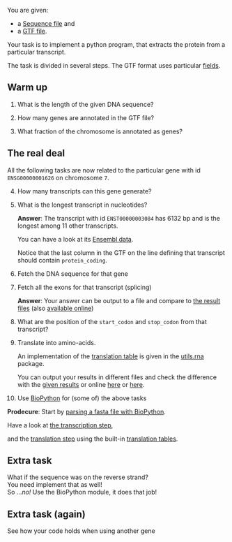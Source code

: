 You are given:
* a [Sequence file](data/Homo_sapiens.GRCh38.dna_sm.chromosome.7.fa.gz) and
* a [GTF file](data/Homo_sapiens.GRCh38.87.gtf.gz).

Your task is to implement a python program, that
extracts the protein from a particular transcript.

The task is divided in several steps. The GTF format uses particular [fields](data/gtf-format).

## Warm up

1. What is the length of the given DNA sequence?

2. How many genes are annotated in the GTF file?

3. What fraction of the chromosome is annotated as genes?

## The real deal

All the following tasks are now related to the particular gene with id `ENSG00000001626` on chromosome `7`.

4. How many transcripts can this gene generate?

5. What is the longest transcript in nucleotides?

   __Answer__: The transcript with id `ENST00000003084` has 6132 bp and is the longest among 11 other transcripts.
   
   You can have a look at its [Ensembl data](http://www.ensembl.org/Homo_sapiens/Transcript/Summary?db=core;g=ENSG00000001626;r=7:117465784-117715971;t=ENST00000003084).
   
   Notice that the last column in the GTF on the line defining that transcript should contain `protein_coding`.

6. Fetch the DNA sequence for that gene

7. Fetch all the exons for that transcript (splicing)

   __Answer__: Your answer can be output to a file and compare to [the result files](results/) (also [available online](https://www.ncbi.nlm.nih.gov/nuccore/NM_000492))

8. What are the position of the `start_codon` and `stop_codon` from that transcript?

9. Translate into amino-acids.

   An implementation of the [translation table](http://shawmst.org/biology/article/rna-translation-table/) is given in the [utils.rna](utils/rna.py) package.
   
   You can output your results in different files and check the difference with the [given results](results/) or online [here](http://www.uniprot.org/uniprot/A0A024R730.fasta) or [here](https://www.ncbi.nlm.nih.gov/nuccore/NM_000492).

10. Use [BioPython](http://biopython.org/wiki/Documentation) for (some of) the above tasks

   __Prodecure__: Start by [parsing a fasta file with BioPython](http://biopython.org/DIST/docs/tutorial/Tutorial.html#htoc11).
   
   Have a look at [the transcription step](http://biopython.org/DIST/docs/tutorial/Tutorial.html#htoc24),
   
   and the [translation step](http://biopython.org/DIST/docs/tutorial/Tutorial.html#htoc25) using the built-in [translation tables](http://biopython.org/DIST/docs/tutorial/Tutorial.html#htoc26).


## Extra task

What if the sequence was on the reverse strand?<br>
You need implement that as well!<br>
So ..._no!_ Use the BioPython module, it does that job!

## Extra task (again)

See how your code holds when using another gene

